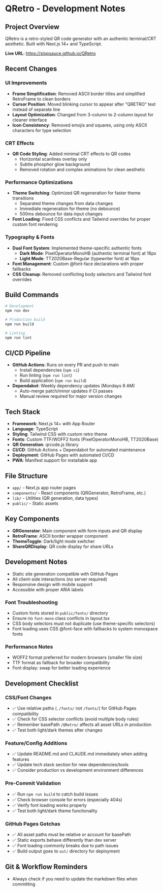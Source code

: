 # QRetro - Development Notes

## Project Overview
QRetro is a retro-styled QR code generator with an authentic terminal/CRT aesthetic. Built with Next.js 14+ and TypeScript.

**Live URL**: https://slopsauce.github.io/QRetro

## Recent Changes

### UI Improvements
- **Frame Simplification**: Removed ASCII border titles and simplified RetroFrame to clean borders
- **Cursor Position**: Moved blinking cursor to appear after "QRETRO" text instead of separate line
- **Layout Optimization**: Changed from 3-column to 2-column layout for cleaner interface
- **Icon Consistency**: Removed emojis and squares, using only ASCII characters for type selection

### CRT Effects
- **QR Code Styling**: Added minimal CRT effects to QR codes
  - Horizontal scanlines overlay only
  - Subtle phosphor glow background
  - Removed rotation and complex animations for clean aesthetic

### Performance Optimizations
- **Theme Switching**: Optimized QR regeneration for faster theme transitions
  - Separated theme changes from data changes
  - Immediate regeneration for theme (no debounce)
  - 500ms debounce for data input changes
- **Font Loading**: Fixed CSS conflicts and Tailwind overrides for proper custom font rendering

### Typography & Fonts
- **Dual Font System**: Implemented theme-specific authentic fonts
  - **Dark Mode**: PixelOperatorMonoHB (authentic terminal font) at 16px
  - **Light Mode**: TT2020Base-Regular (typewriter font) at 16px
- **Font Management**: Custom @font-face declarations with proper fallbacks
- **CSS Cleanup**: Removed conflicting body selectors and Tailwind font overrides

## Build Commands
```bash
# Development
npm run dev

# Production build  
npm run build

# Linting
npm run lint
```

## CI/CD Pipeline
- **GitHub Actions**: Runs on every PR and push to main
  - Install dependencies (`npm ci`)
  - Run linting (`npm run lint`)
  - Build application (`npm run build`)
- **Dependabot**: Weekly dependency updates (Mondays 9 AM)
  - Auto-merge patch/minor updates if CI passes
  - Manual review required for major version changes

## Tech Stack
- **Framework**: Next.js 14+ with App Router
- **Language**: TypeScript
- **Styling**: Tailwind CSS with custom retro theme
- **Fonts**: Custom TTF/WOFF2 fonts (PixelOperatorMonoHB, TT2020Base)
- **QR Generation**: qrcode.js library
- **CI/CD**: GitHub Actions + Dependabot for automated maintenance
- **Deployment**: GitHub Pages with automated CI/CD
- **PWA**: Manifest support for installable app

## File Structure
- `app/` - Next.js app router pages
- `components/` - React components (QRGenerator, RetroFrame, etc.)
- `lib/` - Utilities (QR generation, data types)
- `public/` - Static assets

## Key Components
- **QRGenerator**: Main component with form inputs and QR display
- **RetroFrame**: ASCII border wrapper component
- **ThemeToggle**: Dark/light mode switcher
- **ShareQRDisplay**: QR code display for share URLs

## Development Notes
- Static site generation compatible with GitHub Pages
- All client-side interactions (no server required)
- Responsive design with mobile support
- Accessible with proper ARIA labels

### Font Troubleshooting
- Custom fonts stored in `public/fonts/` directory
- Ensure no `font-mono` class conflicts in layout.tsx
- CSS body selectors must not duplicate (use theme-specific selectors)
- Font loading uses CSS @font-face with fallbacks to system monospace fonts

### Performance Notes
- WOFF2 format preferred for modern browsers (smaller file size)
- TTF format as fallback for broader compatibility
- Font display: swap for better loading experience

## Development Checklist

### CSS/Font Changes
- ✅ Use relative paths (`./fonts/` not `/fonts/`) for GitHub Pages compatibility
- ✅ Check for CSS selector conflicts (avoid multiple body rules)
- ✅ Remember basePath `/QRetro/` affects all asset URLs in production
- ✅ Test both light/dark themes after changes

### Feature/Config Additions
- ✅ Update README.md and CLAUDE.md immediately when adding features
- ✅ Update tech stack section for new dependencies/tools
- ✅ Consider production vs development environment differences

### Pre-Commit Validation
- ✅ Run `npm run build` to catch build issues
- ✅ Check browser console for errors (especially 404s)
- ✅ Verify font loading works properly
- ✅ Test both light/dark theme functionality

### GitHub Pages Gotchas
- ✅ All asset paths must be relative or account for basePath
- ✅ Static exports behave differently than dev server
- ✅ Font loading commonly breaks due to path issues
- ✅ Build output goes to `out/` directory for deployment

## Git & Workflow Reminders
- Always check if you need to update the markdown files when committing